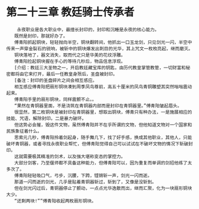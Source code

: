 # 第二十三章 教廷骑士传承者
        永夜职业是各大职业中，最擅长封印的，封印和沉睡是永夜的核心能力。
       既然是封印，那就好办了。
       傅青阳抓起铜块，轻轻抛向半空，铜块翻转间，他抓出一口玉龙剑，只见剑光一闪，半空中传来一声穿金裂石的锐响，被斩中的铜块爆发出刺目的光华，其上咒文一枚枚亮起，继而磨灭。
       铜块落地了，器文消失，取而代之只是华美的花纹浮雕。
       傅青阳捡起铜块握在手心的等待几秒后，物品信息浮现。
       [介绍：教廷三大圣物之一，开启教廷藏宝库的钥匙，由历代教皇掌管教管，一切财富和秘密都将由它来打开，最后一任教皇身殒后，圣盘被封印。
       [备注：封印的圣盘碎片之间会相互感应。
       相互感应傅青阳把扇形铜块凑到周季凤鸟尊前，高五十厘米的凤鸟青铜雕塑其突然嗡嗡震动起来。
       傅青阳手里的扇形铜块，同样震颤不止。。
       “果然在青铜器里面，不是浇筑在青铜器内部而是封印在青铜器里。”傅青阳皱起眉头。
       很显然，第二枚铜块是被封印在青铜器里，想取出铜块，傅青只有种办法，一是施展相应的技能、咒语，解除封印。二是暴力破环。
       但这势必会摧，毁这件文物，虽然傅青阳并不在乎所谓的文物，但他知道文物对一个国家和民族象征着什么。
       思索元几秒，傅青阳拎着剑起身，随手舞几下，找了好手感，换成其他职业，其他人，只能破坏青铜器，或者寻找永夜职业帮忙，但傅青阳觉得自己可以试试在不破坏文物的情况下斩破封印。
       这就需要极其精准的剑术，以及强大堪称变态的掌控力。
       大部分剑客，乃至偃师都不具备这种能力，但傅青阳可以，因为重复而单调的剑招他练了太多次了。
       傅青阳轻轻吸口气，弓步，沉腰，下跨，铿锵斩一声，剑光一闪而逝。
       那道一闪而逝的剑光，几乎是贴着青铜器斩过，斩到了，又像是没斩到。
       但在剑光闪过后，青铜器停止了颤动，一点点光华逸散而出，继而汇聚，化为一块扇形铜块大少。
       “还剩两块!””傅青阳收起两枚扇形铜块。